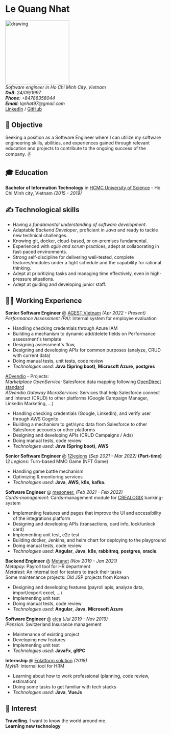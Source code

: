 # Le Quang Nhat

<img src="https://github.com/lqnhat97/my-digital-cv/blob/gh-pages/img/my_img.JPG?raw=true" alt="drawing" style="width:200px;"/> <br>
_Software engineer in Ho Chi Minh City, Vietnam_ <br>
_**DoB**: 24/09/1997_ <br>
_**Phone**: +84786358044_ <br>
_**Email**: lqnhat97@gmail.com_ <br>
[LinkedIn](https://www.linkedin.com/in/lqnhat97/) / [GitHub](https://github.com/lqnhat97/)

## 🎯 Objective

Seeking a position as a Software Engineer where I can utilize my software engineering skills, abilities, and experiences gained through relevant education and projects to contribute to the ongoing success of the company. ✌️ <br> 

## 🎓 Education

**Bachelor of Information Technology** in [HCMC University of Science](https://www.hcmus.edu.vn/) - Ho Chi Minh city, Vietnam _(2015 - 2019)_

## ✍️ Technological skills

- Having a *fundamental understanding of software development*.
- Adaptable *Backend Developer*, proficient in *Java* and ready to tackle new technical challenges.
- Knowing git, docker, cloud-based, or on-premises fundamental.
- Experienced with *agile and scrum* practices, adept at collaborating in fast-paced environments.
- Strong self-discipline for delivering well-tested, complete features/modules under a tight schedule and the capability for rational thinking.
- Adept at prioritizing tasks and managing time effectively, even in high-pressure situations.
- Adept at guiding and developing junior staff.

## 👨‍💻 Working Experience

**Senior Software Engineer** @ [AGEST Vietnam](https://www.agest.vn/) _(Apr 2022 - Present)_ <br>
_Performance Assessment (PA):_ Internal system for employee evaluation <br>

- Handling checking credentials through Azure IAM
- Building a mechanism to dynamic add/delete fields on Performance assessment's template
- Designing assessment's flow, 
- Designing and developing APIs for common purposes (analyze, CRUD with current data)
- Doing manual tests, unit tests, code review
- _Technologies used:_ **Java (Spring boot)**, **Microsoft Azure**, **postgres**

[ADvendio](https://www.advendio.com/) - Projects: <br>
_Marketplace OpenService:_ Salesforce data mapping following [OpenDirect standard](https://github.com/InteractiveAdvertisingBureau/OpenDirect/blob/master/OpenDirect.v2.0.final.md)<br>
_ADvendio Gateway MicroServices:_ Services that help Salesforce connect and interact (CRUD) to other platforms (Google Campaign Manager, Linkedin Marketing, ...) <br>

- Handling checking credentials (Google, LinkedIn), and verify user through AWS Cognito
- Building a mechanism to get/sync data from Salesforce to other Salesforce accounts or other platforms
- Designing and developing APIs (CRUD Campaigns / Ads)
- Doing manual tests, code review
- _Technologies used:_ **Java (Spring boot)**, **AWS**

**Senior Software Engineer** @ [12legions](https://12legions.io/) _(Sep 2021 - Mar 2022)_ **(Part-time)** <br>
_12 Legions:_ Turn-based MMO Game (NFT Game)

- Handling game battle mechanism
- Optimizing & monitoring services
- _Technologies used:_ **Java**, **AWS**, **k8s**, **kafka**.

**Software Engineer** @ [mesoneer.](https://www.mesoneer.io/en/) _(Feb 2021 - Feb 2022)_ <br>
_Cards-management:_ Cards-management module for [CREALOGIX](https://crealogix.com/en) banking-system

- Implementing features and pages that improve the UI and accessibility of the integrations platform
- Designing and developing APIs (transactions, card info, lock/unlock card)
- Implementing unit test, e2e test
- Building docker, Jenkins, and helm chart for deploying to the playground
- Doing manual tests, code review
- _Technologies used:_ **Angular**, **Java**, **k8s**, **rabbitmq**, **postgres**, **oracle**.

**Backend Engineer** @ [Metanet](https://www.metanet.co.kr/) _(Nov 2019 - Jan 2021)_ <br>
_Metapay:_ Payroll tool for HR department <br>
_Metatest:_ An internal tool for testers to track their tasks <br>
Some maintenance projects: Old JSP projects from Korean

- Designing and developing features (payroll apis, analyze data, import/export excel, ...)
- Implementing unit test
- Doing manual tests, code review
- _Technologies used:_ **Angular**, **Java**, **Microsoft Azure**

**Software Engineer** @ [elca](https://www.elca.vn/) _(Jul 2019 - Nov 2019)_ <br>
_iPension:_ Switzerland Insurance management

- Maintenance of existing project
- Developing new features
- Implementing unit test
- _Technologies used:_ **JavaFx**, **gRPC**

**Internship** @ [Eplatform solution](https://www.eplatform.vn/) _(2018)_ <br>
_MyHR:_ Internal tool for HRM

- Learning about how to work professional (planning, code review, estimation)
- Doing some tasks to get familiar with tech stacks
- _Technologies used:_ **Java**, **VueJs**

## 🧸 Interest

**Travelling.** I want to know the 
world around me.<br>
**Learning new technology**
